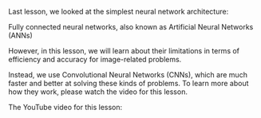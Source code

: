 Last lesson, we looked at the simplest neural network architecture: 

Fully connected neural networks, also known as Artificial Neural Networks (ANNs)

However, in this lesson, we will learn about their limitations in terms of efficiency and accuracy for image-related problems.

Instead, we use Convolutional Neural Networks (CNNs), which are much faster and better at solving these kinds of problems. To learn more about how they work, please watch the video for this lesson.

The YouTube video for this lesson: 